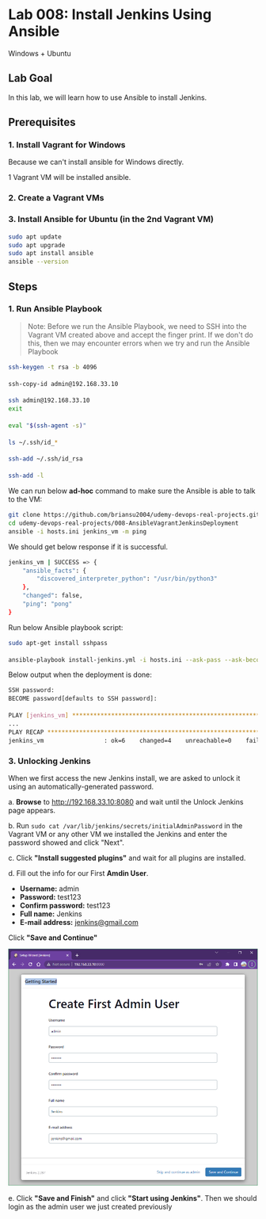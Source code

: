 # Lab 008: Install Jenkins Using Ansible

Windows + Ubuntu

## Lab Goal

In this lab, we will learn how to use Ansible to install Jenkins.

## Prerequisites

### 1. Install Vagrant for Windows

Because we can't install ansible for Windows directly.

1 Vagrant VM will be installed ansible.

### 2. Create a Vagrant VMs

### 3. Install Ansible for Ubuntu (in the 2nd Vagrant VM)

```bash
sudo apt update
sudo apt upgrade
sudo apt install ansible
ansible --version
```

## Steps

### 1. Run Ansible Playbook

> Note: Before we run the Ansible Playbook, we need to SSH into the Vagrant VM created above and accept the finger print. If we don't do this, then we may encounter errors when we try and run the Ansible Playbook

```bash
ssh-keygen -t rsa -b 4096

ssh-copy-id admin@192.168.33.10

ssh admin@192.168.33.10 
exit

eval "$(ssh-agent -s)"

ls ~/.ssh/id_*

ssh-add ~/.ssh/id_rsa

ssh-add -l
```

<!--
```bash
DevOps 🚀 devbox % ssh-copy-id admin@192.168.33.10
/usr/bin/ssh-copy-id: INFO: Source of key(s) to be installed: "/Users/x239757/.ssh/id_rsa.pub"
/usr/bin/ssh-copy-id: INFO: attempting to log in with the new key(s), to filter out any that are already installed
/usr/bin/ssh-copy-id: INFO: 1 key(s) remain to be installed -- if you are prompted now it is to install the new keys
admin@192.168.33.10's password: 
Permission denied, please try again.
admin@192.168.33.10's password: 

Number of key(s) added:        1

Now try logging into the machine, with:   "ssh 'admin@192.168.33.10'"
and check to make sure that only the key(s) you wanted were added.

DevOps 🚀 devbox % ssh admin@192.168.33.10 
Welcome to Ubuntu 20.04.6 LTS (GNU/Linux 5.4.0-42-generic x86_64)

 * Documentation:  https://help.ubuntu.com
 * Management:     https://landscape.canonical.com
 * Support:        https://ubuntu.com/advantage
New release '22.04.2 LTS' available.
Run 'do-release-upgrade' to upgrade to it.

Last login: Sun Apr  2 15:29:13 2023 from 192.168.33.1
$ exit
Connection to 192.168.33.10 closed.
DevOps 🚀 devbox % 
```
-->

We can run below **ad-hoc** command to make sure the Ansible is able to talk to the VM:

```bash
git clone https://github.com/briansu2004/udemy-devops-real-projects.git
cd udemy-devops-real-projects/008-AnsibleVagrantJenkinsDeployment
ansible -i hosts.ini jenkins_vm -m ping 
```

<!--
> Note: If we are using other VM instead of Vagrant, we need to update the IP in `hosts.ini`
-->

We should get below response if it is successful.

```bash
jenkins_vm | SUCCESS => {
    "ansible_facts": {
        "discovered_interpreter_python": "/usr/bin/python3"
    },
    "changed": false,
    "ping": "pong"
}
```

Run below Ansible playbook script:

```bash
sudo apt-get install sshpass

ansible-playbook install-jenkins.yml -i hosts.ini --ask-pass --ask-become-pass
```

<!--
> Note: The password is stored in `Vagrantfile` for `admin` user if we are using Vagrant as VM. The default is `admin123`. We should see below output if the installation is successful.
-->

Below output when the deployment is done:

```bash
SSH password: 
BECOME password[defaults to SSH password]: 

PLAY [jenkins_vm] **************************************************************************************
...
PLAY RECAP *********************************************************************************************
jenkins_vm                 : ok=6    changed=4    unreachable=0    failed=0    skipped=0    rescued=0    ignored=0  
```

<!--
```bash
vagrant@vagrant:~/udemy-devops-real-projects/008-AnsibleVagrantJenkinsDeployment$ ansible-playbook install-jenkins.yml -i hosts.ini --ask-pass --ask-become-pass
SSH password: 
BECOME password[defaults to SSH password]:

PLAY [jenkins_vm] ************************************************************************************************************************
TASK [Gathering Facts] *******************************************************************************************************************ok: [jenkins_vm]

TASK [Download Jenkins key] **************************************************************************************************************ok: [jenkins_vm]

TASK [Add Apt source list] ***************************************************************************************************************ok: [jenkins_vm]

TASK [Run apt-get update] ****************************************************************************************************************ok: [jenkins_vm]

TASK [Install fontconfig] ****************************************************************************************************************ok: [jenkins_vm]

TASK [Install Java] **********************************************************************************************************************ok: [jenkins_vm]

TASK [Install Jenkins] *******************************************************************************************************************changed: [jenkins_vm]

PLAY RECAP *******************************************************************************************************************************jenkins_vm                 : ok=7    changed=1    unreachable=0    failed=0    skipped=0    rescued=0    ignored=0
```
-->

### 3. Unlocking Jenkins

When we first access the new Jenkins install, we are asked to unlock it using an automatically-generated password.

a. **Browse** to <http://192.168.33.10:8080> and wait until the Unlock Jenkins page appears.

b. Run `sudo cat /var/lib/jenkins/secrets/initialAdminPassword` in the Vagrant VM or any other VM we installed the Jenkins and enter the password showed and click "Next".

c. Click **"Install suggested plugins"** and wait for all plugins are installed.

d. Fill out the info for our First **Amdin User**.

- **Username:** admin
- **Password:** test123  
- **Confirm password:** test123
- **Full name:** Jenkins
- **E-mail address:** jenkins@gmail.com

Click **"Save and Continue"**

![1680568248856](image/02_Y_Windows_Ubuntu/1680568248856.png)

e. Click **"Save and Finish"** and click **"Start using Jenkins"**. Then we should login as the admin user we just created previously

<!--
### 4. Using Ansibel Role

We are **done** with the Jenkins via Ansible.

Now, we are going to use **Ansible Role** to install the Jenkins instead. **Ansible Role** are consists of many playbooks and it is a way to group multiple tasks together into one container to do automation in very effective manner with clean directory structures. It can be easily reuse the codes by anyone if it it is suitable.

Before that, we can uninstall the Jenkins/Java package in the Vagrant VM, if we are going to use the same VM.

We are going to apply the Ansible Playbook `uninstall-jenkins.yaml` to remove the related packages before we start the new deployment:

```bash
ansible-playbook uninstall-jenkins.yml -i hosts.ini --ask-pass --ask-become-pass
```

```bash
vagrant@vagrant:~/udemy-devops-real-projects/008-AnsibleVagrantJenkinsDeployment$ ansible-playbook uninstall-jenkins.yml -i hosts.ini --ask-pass --ask-become-pass
SSH password: 
BECOME password[defaults to SSH password]:

PLAY [jenkins_vm] ************************************************************************************************************************
TASK [Gathering Facts] *******************************************************************************************************************ok: [jenkins_vm]

TASK [Uninstall Jenkins] *****************************************************************************************************************changed: [jenkins_vm]

TASK [Uninstall Java] ********************************************************************************************************************changed: [jenkins_vm]

PLAY RECAP *******************************************************************************************************************************jenkins_vm                 : ok=3    changed=2    unreachable=0    failed=0    skipped=0    rescued=0    ignored=0
```

Run below command to download the Jenkins Role from **Ansible Galaxy**:

```bash
ansible-galaxy install geerlingguy.jenkins -i hosts.ini --ask-pass --ask-become-pass
```

```bash
vagrant@vagrant:~/udemy-devops-real-projects/008-AnsibleVagrantJenkinsDeployment$ ansible-galaxy install geerlingguy.jenkins
- downloading role 'jenkins', owned by geerlingguy
- downloading role from https://github.com/geerlingguy/ansible-role-jenkins/archive/5.0.1.tar.gz
- extracting geerlingguy.jenkins to /home/vagrant/.ansible/roles/geerlingguy.jenkins
- geerlingguy.jenkins (5.0.1) was installed successfully
```

The role will be installed under `~/.ansible/roles`

```bash
cd ~/.ansible/roles/geerlingguy.jenkins
ls
defaults  handlers  LICENSE  meta  molecule  README.md  tasks  templates  tests  vars
```

Roles expect files to be in certain directory names. Each directory must contain a `main.yml` file. Below is a describption of each directory.

- **tasks** - Contains the main list of tasks to be executed by the role
- **handlers** - contains handlers, which may be used by this role or even anywhere outside this role
- **defaults** - default variables for the role
- **vars** - other variables for the role.
- **files** - containers file which can be deployed via this role
- **templates** - contains templates which can be deployed via this role.
- **meta** - defines some meta data for this role.

Run below command to apply the **Ansible Role**:

```bash
ansible-playbook install-jenkins-role.yml -i hosts.ini --ask-pass --ask-become-pass
```
-->
